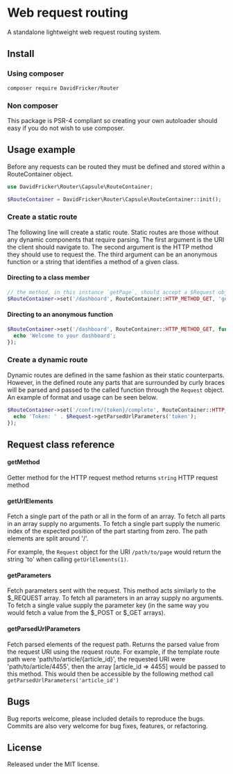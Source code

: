 # Web request routing
A standalone lightweight web request routing system. 

## Install
### Using composer
`composer require DavidFricker/Router`
### Non composer
This package is PSR-4 compliant so creating your own autoloader should easy if you do not wish to use composer. 

## Usage example 
Before any requests can be routed they must be defined and stored within a RouteContainer object.
```PHP
use DavidFricker\Router\Capsule\RouteContainer;

$RouteContainer = DavidFricker\Router\Capsule\RouteContainer::init();
```

### Create a static route
The following line will create a static route. Static routes are those without any dynamic components that require parsing. 
The first argument is the URI the client should navigate to. The second argument is the HTTP method they should use to request the. The third argument can be an anonymous function or a string that identifies a method of a given class.

#### Directing to a class member
```PHP
// the method, in this instance `getPage`, should accept a $Request object as its single parameter
$RouteContainer->set('/dashboard', RouteContainer::HTTP_METHOD_GET, 'getPage@Namespace\Vendor\Package\Controller\Dashboard');
```

#### Directing to an anonymous function
```PHP
$RouteContainer->set('/dashboard', RouteContainer::HTTP_METHOD_GET, function($Request){
  echo 'Welcome to your dashboard';
});
```

### Create a dynamic route
Dynamic routes are defined in the same fashion as their static counterparts. However, in the defined route any parts that are surrounded by curly braces will be parsed and passed to the called function through the `Request` object. An example of format and usage can be seen below. 

```PHP
$RouteContainer->set('/confirm/{token}/complete', RouteContainer::HTTP_METHOD_GET, function($Request){
  echo 'Token: ' . $Request->getParsedUrlParameters('token');
});
```

## Request class reference

#### getMethod
Getter method for the HTTP request method
returns `string` HTTP request method 

#### getUrlElements
Fetch a single part of the path or all in the form of an array. To fetch all parts in an array supply no arguments. To fetch a single part supply the numeric index of the expected position of the part starting from zero. The path elements are split around '/'.

For example, the `Request` object for the URI `/path/to/page` would return the string 'to' when calling `getUrlElements(1)`.

#### getParameters
Fetch parameters sent with the request. This method acts similarly to the $_REQUEST array. 
To fetch all parameters in an array supply no arguments. To fetch a single value supply the parameter key (in the same way you would fetch a value from the $_POST or $_GET arrays).

#### getParsedUrlParameters
Fetch parsed elements of the request path. Returns the parsed value from the request URI using the request route.
For example, if the template route path were 'path/to/article/{article_id}', the requested URI were 'path/to/article/4455', then the array [article_id => 4455] would be passed to this method. This would then be accessible by the following method call `getParsedUrlParameters('article_id')`

## Bugs
Bug reports welcome, please included details to reproduce the bugs. Commits are also very welcome for bug fixes, features, or refactoring. 

## License
Released under the MIT license.
